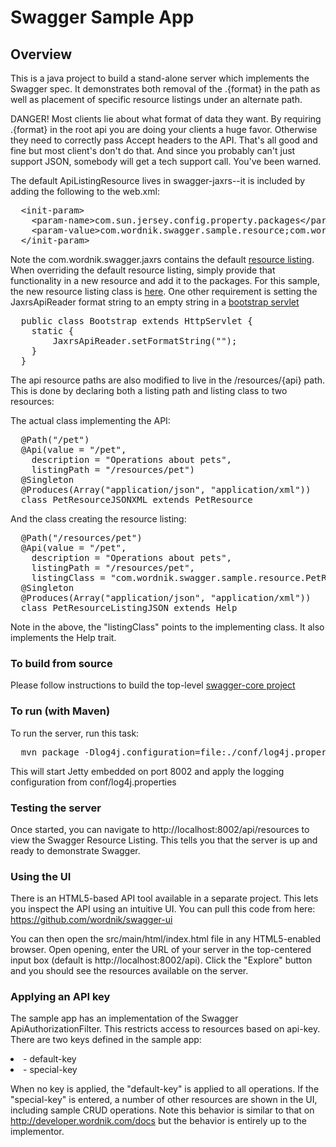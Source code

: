 # Swagger Sample App

## Overview
This is a java project to build a stand-alone server which implements the Swagger spec.  It demonstrates both
removal of the .{format} in the path as well as placement of specific resource listings under an alternate path.

DANGER!  Most clients lie about what format of data they want.  By requiring .{format} in the root api you
are doing your clients a huge favor.  Otherwise they need to correctly pass Accept headers to the API.  That's 
all good and fine but most client's don't do that.  And since you probably can't just support JSON, somebody will
get a tech support call.  You've been warned.

The default ApiListingResource lives in swagger-jaxrs--it is included by adding the following to the web.xml:

<pre>
  &lt;init-param&gt;
    &lt;param-name&gt;com.sun.jersey.config.property.packages&lt;/param-name&gt;
    &lt;param-value&gt;com.wordnik.swagger.sample.resource;com.wordnik.swagger.jaxrs;&lt;/param-value&gt;
  &lt;/init-param&gt;
</pre>

Note the com.wordnik.swagger.jaxrs contains the default [resource listing](https://github.com/wordnik/swagger-core/blob/master/modules/swagger-jaxrs/src/main/scala/com/wordnik/swagger/jaxrs/ApiListing.scala).
When overriding the default resource listing, simply provide that functionality in a new resource and add it to
the packages.  For this sample, the new resource listing class is [here](https://github.com/wordnik/swagger-core/blob/master/samples/java-alt-resource-listing/src/main/java/com/wordnik/swagger/sample/resource/ApiListingResource.java).
One other requirement is setting the JaxrsApiReader format string to an empty string in a [bootstrap servlet](https://github.com/wordnik/swagger-core/blob/master/samples/java-alt-resource-listing/src/main/java/com/wordnik/swagger/sample/Bootstrap.java)


<pre>
  public class Bootstrap extends HttpServlet {
    static {
	    JaxrsApiReader.setFormatString("");
    }
  }
</pre>

The api resource paths are also modified to live in the /resources/{api} path.  This is done by declaring both a 
listing path and listing class to two resources:

The actual class implementing the API:

<pre>
  @Path("/pet")
  @Api(value = "/pet",
    description = "Operations about pets",
    listingPath = "/resources/pet")
  @Singleton
  @Produces(Array("application/json", "application/xml"))
  class PetResourceJSONXML extends PetResource
</pre>

And the class creating the resource listing:

<pre>
  @Path("/resources/pet")
  @Api(value = "/pet",
    description = "Operations about pets",
    listingPath = "/resources/pet",
    listingClass = "com.wordnik.swagger.sample.resource.PetResourceJSONXML")
  @Singleton
  @Produces(Array("application/json", "application/xml"))
  class PetResourceListingJSON extends Help
</pre>

Note in the above, the "listingClass" points to the implementing class.  It also implements the Help trait.

### To build from source
Please follow instructions to build the top-level [swagger-core project](https://github.com/wordnik/swagger-core)

### To run (with Maven)
To run the server, run this task:
<pre>
  mvn package -Dlog4j.configuration=file:./conf/log4j.properties jetty:run
</pre>

This will start Jetty embedded on port 8002 and apply the logging configuration from conf/log4j.properties

### Testing the server
Once started, you can navigate to http://localhost:8002/api/resources to view the Swagger Resource Listing.
This tells you that the server is up and ready to demonstrate Swagger.

### Using the UI
There is an HTML5-based API tool available in a separate project.  This lets you inspect the API using an 
intuitive UI.  You can pull this code from here:  https://github.com/wordnik/swagger-ui

You can then open the src/main/html/index.html file in any HTML5-enabled browser.  Open opening, enter the
URL of your server in the top-centered input box (default is http://localhost:8002/api).  Click the "Explore" 
button and you should see the resources available on the server.

### Applying an API key
The sample app has an implementation of the Swagger ApiAuthorizationFilter.  This restricts access to resources
based on api-key.  There are two keys defined in the sample app:

<li>- default-key</li>

<li>- special-key</li>

When no key is applied, the "default-key" is applied to all operations.  If the "special-key" is entered, a
number of other resources are shown in the UI, including sample CRUD operations.  Note this behavior is similar
to that on http://developer.wordnik.com/docs but the behavior is entirely up to the implementor.